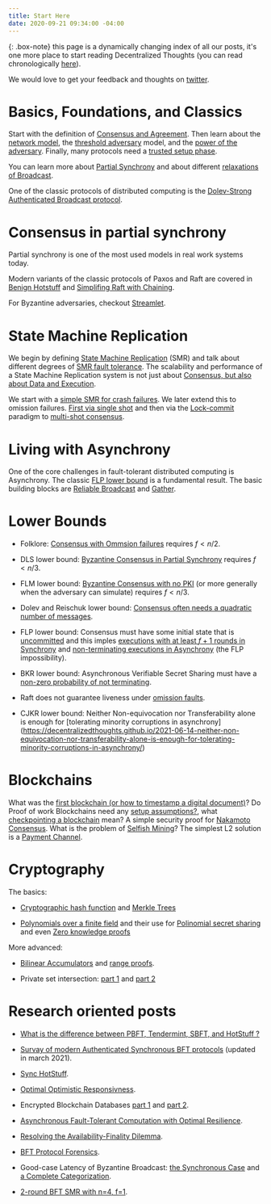 ```yaml
---
title: Start Here
date: 2020-09-21 09:34:00 -04:00
---
```


{: .box-note}
this page is a dynamically changing index of all our posts, it's one more place to start reading Decentralized Thoughts (you can read chronologically [here](https://decentralizedthoughts.github.io/)).

We would love to get your feedback and thoughts on [twitter]().


# Basics, Foundations, and Classics

Start with the definition of [Consensus and Agreement](/2019-06-27-defining-consensus/). Then learn about the [network model](/2019-06-01-2019-5-31-models/), the [threshold adversary](/2019-06-17-the-threshold-adversary/) model, and the
[power of the adversary](/2019-06-07-modeling-the-adversary/).
Finally, many protocols need a [trusted setup phase](/2019-07-19-setup-assumptions/).

You can learn more about [Partial Synchrony](/2019-09-14-flavours-of-partial-synchrony/) and about different [relaxations of Broadcast](/2019-10-22-flavours-of-broadcast/).

One of the classic protocols of distributed computing is the [Dolev-Strong Authenticated Broadcast protocol](/2019-12-22-dolev-strong/).


# Consensus in partial synchrony

Partial synchrony is one of the most used models in real work systems today.

Modern variants of the classic protocols of Paxos and Raft are covered in [Benign Hotstuff](https://decentralizedthoughts.github.io/2021-04-02-benign-hotstuff/) and [Simplifing Raft with Chaining](https://decentralizedthoughts.github.io/2021-07-17-simplifying-raft-with-chaining/).

For Byzantine adversaries, checkout [Streamlet](/2020-05-14-streamlet/).


# State Machine Replication

We begin by defining [State Machine Replication](/2019-10-15-consensus-for-state-machine-replication/) (SMR) and talk about different degrees of [SMR fault tolerance](/2019-10-25-flavours-of-state-machine-replication/). The scalability and performance of a State Machine Replication system is not just about [Consensus, but also about Data and Execution](/2019-12-06-dce-the-three-scalability-bottlenecks-of-state-machine-replication/).

We start with a [simple SMR for crash failures](/2019-11-01-primary-backup/). We later extend this to omission failures. [First via single shot](/2020-09-13-synchronous-consensus-omission-faults/) and then via the [Lock-commit](https://decentralizedthoughts.github.io/2020-11-30-the-lock-commit-paradigm-multi-shot-and-mixed-faults/) paradigm to [multi-shot consensus](https://decentralizedthoughts.github.io/2020-11-30-the-lock-commit-paradigm-multi-shot-and-mixed-faults/).



# Living with Asynchrony

One of the core challenges in fault-tolerant distributed computing is Asynchrony. The classic [FLP lower bound](/2019-12-15-consensus-model-for-FLP/) is a fundamental result. The basic building blocks are [Reliable Broadcast](https://decentralizedthoughts.github.io/2020-09-19-living-with-asynchrony-brachas-reliable-broadcast/) and [Gather](https://decentralizedthoughts.github.io/2021-03-26-living-with-asynchrony-the-gather-protocol/). 


# Lower Bounds

- Folklore: [Consensus with Ommsion failures](/2019-11-02-primary-backup-for-2-servers-and-omission-failures-is-impossible/) requires $f<n/2$.

- DLS lower bound: [Byzantine Consensus in Partial Synchrony](/2019-06-25-on-the-impossibility-of-byzantine-agreement-for-n-equals-3f-in-partial-synchrony/) requires $f<n/3$.

- FLM lower bound: [Byzantine Consensus with no PKI](/2019-08-02-byzantine-agreement-is-impossible-for-$n-slash-leq-3-f$-is-the-adversary-can-easily-simulate/) (or more generally when the adversary can simulate) requires $f<n/3$.

- Dolev and Reischuk lower bound: [Consensus often needs a quadratic number of messages](/2019-08-16-byzantine-agreement-needs-quadratic-messages/).


- FLP lower bound: Consensus must have some initial state that is [uncommitted](/2019-12-15-consensus-model-for-FLP/) and this imples [executions with at least $f+1$ rounds in Synchrony](/2019-12-15-synchrony-uncommitted-lower-bound/) and [non-terminating executions in Asynchrony](/2019-12-15-asynchrony-uncommitted-lower-bound/) (the FLP impossibility).

- BKR lower bound: Asynchronous Verifiable Secret Sharing must have a [non-zero probability of not terminating](https://decentralizedthoughts.github.io/2020-07-15-asynchronous-fault-tolerant-computation-with-optimal-resilience/).

- Raft does not guarantee liveness under [omission faults](https://decentralizedthoughts.github.io/2020-12-12-raft-liveness-full-omission/).

- CJKR lower bound: Neither Non-equivocation nor Transferability alone is enough for [tolerating minority corruptions in asynchrony] (https://decentralizedthoughts.github.io/2021-06-14-neither-non-equivocation-nor-transferability-alone-is-enough-for-tolerating-minority-corruptions-in-asynchrony/)

# Blockchains

What was the [first blockchain (or how to timestamp a digital document)](/2020-07-05-the-first-blockchain-or-how-to-time-stamp-a-digital-document/)?  Do Proof of work Blockchains need any [setup assumptions?](/2019-07-18-do-bitcoin-and-ethereum-have-any-trusted-setup-assumptions/), what [checkpointing a blockchain](/2019-09-13-dont-trust-checkpoint/) mean?  A simple security proof for [Nakamoto Consensus](/2019-11-29-Analysis-Nakamoto/). What is the problem of [Selfish Mining](/2020-02-26-selfish-mining/)? The simplest L2 solution is a [Payment Channel](/2019-10-25-payment-channels-are-just-a-two-person-bfs-smr-systems/).

# Cryptography

The basics:

- [Cryptographic hash function](/2020-08-28-what-is-a-cryptographic-hash-function/) and [Merkle Trees](https://decentralizedthoughts.github.io/2020-12-22-what-is-a-merkle-tree/)

- [Polynomials over a finite field](/2020-07-17-the-marvels-of-polynomials-over-a-field/) and their use for [Polinomial secret sharing](/2020-07-17-polynomial-secret-sharing-and-the-lagrange-basis/) and even [Zero knowledge proofs](https://decentralizedthoughts.github.io/2020-12-08-a-simple-and-succinct-zero-knowledge-proof/)

More advanced:

- [Bilinear Accumulators](/2020-04-01-bilinear-accumulators-for-cryptocurrency/) and [range proofs](/2020-03-02-range-proofs-from-polynomial-commitments-reexplained/).

- Private set intersection: [part 1](/2020-03-29-private-set-intersection-a-soft-introduction/) and [part 2](/2020-07-26-private-set-intersection-2/)

# Research oriented posts

- [What is the difference between PBFT, Tendermint, SBFT, and HotStuff ?](/2019-06-23-what-is-the-difference-between/)

- [Survay of modern Authenticated Synchronous BFT protocols](/2019-11-11-authenticated-synchronous-bft/) (updated in march 2021).

- [Sync HotStuff](/2019-11-12-Sync-HotStuff/).

- [Optimal Optimistic Responsivness](/2020-06-12-optimal-optimistic-responsiveness/).

- Encrypted Blockchain Databases [part 1](/2020-07-10-encrypted-blockchain-databases-part-i/) and [part 2](/2020-07-10-encrypted-blockchain-databases-part-ii/).

- [Asynchronous Fault-Tolerant Computation with Optimal Resilience](/2020-07-15-asynchronous-fault-tolerant-computation-with-optimal-resilience/).

- [Resolving the Availability-Finality Dilemma](/2020-10-31-ebb-and-flow-protocols-a-resolution-of-the-availability-finality-dilemma/).

- [BFT Protocol Forensics](/2020-11-19-bft-protocol-forensics/).

- Good-case Latency of Byzantine Broadcast: [the Synchronous Case](https://decentralizedthoughts.github.io/2021-03-09-good-case-latency-of-byzantine-broadcast-the-synchronous-case/) and [a Complete Categorization](https://decentralizedthoughts.github.io/2021-02-28-good-case-latency-of-byzantine-broadcast-a-complete-categorization/).

- [2-round BFT SMR with n=4, f=1](https://decentralizedthoughts.github.io/2021-03-03-2-round-bft-smr-with-n-equals-4-f-equals-1/).



